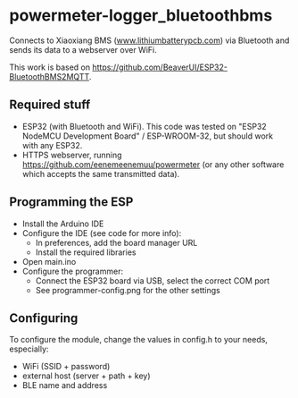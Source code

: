 # powermeter-logger_bluetoothbms 

Connects to Xiaoxiang BMS (www.lithiumbatterypcb.com) via Bluetooth and sends its data to a webserver over WiFi.

This work is based on https://github.com/BeaverUI/ESP32-BluetoothBMS2MQTT.

## Required stuff
* ESP32 (with Bluetooth and WiFi). This code was tested on "ESP32 NodeMCU Development Board" / ESP-WROOM-32, but should work with any ESP32.
* HTTPS webserver, running https://github.com/eenemeenemuu/powermeter (or any other software which accepts the same transmitted data).
## Programming the ESP
* Install the Arduino IDE
* Configure the IDE (see code for more info):
	* In preferences, add the board manager URL
	* Install the required libraries
* Open main.ino
* Configure the programmer:
	* Connect the ESP32 board via USB, select the correct COM port
	* See programmer-config.png for the other settings

## Configuring
To configure the module, change the values in config.h to your needs, especially:
* WiFi (SSID + password)
* external host (server + path + key)
* BLE name and address
